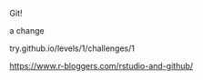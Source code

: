 Git!


a change

try.github.io/levels/1/challenges/1


https://www.r-bloggers.com/rstudio-and-github/
